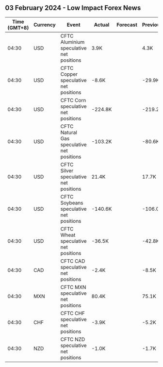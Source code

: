 ## 03 February 2024 - Low Impact Forex News

| Time (GMT+8) | Currency | Event | Actual | Forecast | Previous |
|------|----------|-------|--------|----------|----------|
| 04:30 | USD | CFTC Aluminium speculative net positions | 3.9K |  | 4.3K |
| 04:30 | USD | CFTC Copper speculative net positions | -8.6K |  | -29.9K |
| 04:30 | USD | CFTC Corn speculative net positions | -224.8K |  | -219.2K |
| 04:30 | USD | CFTC Natural Gas speculative net positions | -103.2K |  | -80.6K |
| 04:30 | USD | CFTC Silver speculative net positions | 21.4K |  | 17.7K |
| 04:30 | USD | CFTC Soybeans speculative net positions | -140.6K |  | -106.0K |
| 04:30 | USD | CFTC Wheat speculative net positions | -36.5K |  | -42.8K |
| 04:30 | CAD | CFTC CAD speculative net positions | -2.4K |  | -8.5K |
| 04:30 | MXN | CFTC MXN speculative net positions | 80.4K |  | 75.1K |
| 04:30 | CHF | CFTC CHF speculative net positions | -3.9K |  | -5.2K |
| 04:30 | NZD | CFTC NZD speculative net positions | -1.0K |  | -1.7K |
